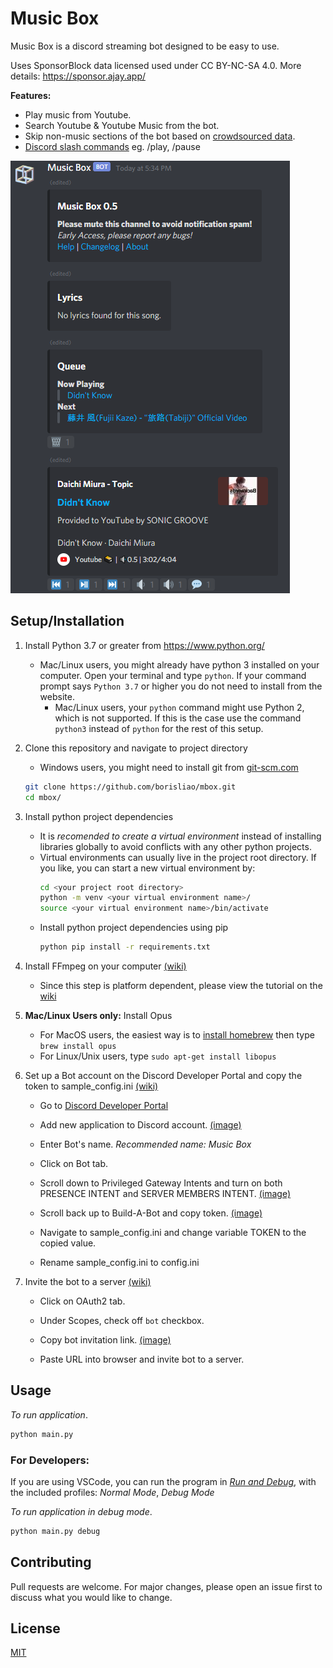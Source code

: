 # Music Box
Music Box is a discord streaming bot designed to be easy to use.

Uses SponsorBlock data licensed used under CC BY-NC-SA 4.0. More details: https://sponsor.ajay.app/

**Features:**

- Play music from Youtube.
- Search Youtube & Youtube Music from the bot.
- Skip non-music sections of the bot based on [crowdsourced data](https://sponsor.ajay.app/).
- [Discord slash commands](https://blog.discord.com/slash-commands-are-here-8db0a385d9e6)  eg. /play, /pause

![image](images/example.png)

## Setup/Installation
1. Install Python 3.7 or greater from https://www.python.org/
    - Mac/Linux users, you might already have python 3 installed on your computer. Open your terminal and type `python`. If your command prompt says `Python 3.7` or higher you do not need to install from the website.
        - Mac/Linux users, your `python` command might use Python 2, which is not supported. If this is the case use the command `python3` instead of `python` for the rest of this setup. 
        

2. Clone this repository and navigate to project directory
    - Windows users, you might need to install git from [git-scm.com](https://git-scm.com/download/win)
    ```bash
    git clone https://github.com/borisliao/mbox.git
    cd mbox/
    ```

3. Install python project dependencies 
    - It is *recomended to create a virtual environment* instead of installing libraries globally to avoid conflicts with any other python projects. 
    - Virtual environments can usually live in the project root directory. If you like, you can start a new virtual environment by:
        ```bash
        cd <your project root directory>
        python -m venv <your virtual environment name>/
        source <your virtual environment name>/bin/activate
        ```
    - Install python project dependencies using pip
        ```bash
        python pip install -r requirements.txt
        ```

4. Install FFmpeg on your computer [(wiki)](https://github.com/borisliao/mbox/wiki/Installing-FFMPEG-for-mbox)
    - Since this step is platform dependent, please view the tutorial on the [wiki](https://github.com/borisliao/mbox/wiki/Installing-FFMPEG-for-mbox)

5. **Mac/Linux Users only:** Install Opus
    - For MacOS users, the easiest way is to [install homebrew](https://brew.sh/) then type ``brew install opus``
    - For Linux/Unix users, type ``sudo apt-get install libopus``

6. Set up a Bot account on the Discord Developer Portal and copy the token to sample_config.ini [(wiki)](https://github.com/borisliao/mbox/wiki/Setting-up-a-Bot-Account-on-the-Discord-Developer-Portal)
    - Go to [Discord Developer Portal](https://discord.com/developers/applications) 
    - Add new application to Discord account. [(image)](https://raw.githubusercontent.com/borisliao/mbox/master/images/install1.png)

    - Enter Bot's name. *Recommended name: Music Box*
    - Click on Bot tab.

    - Scroll down to Privileged Gateway Intents and turn on both PRESENCE INTENT and SERVER MEMBERS INTENT. [(image)](https://raw.githubusercontent.com/borisliao/mbox/master/images/install4.png)
    
    - Scroll back up to Build-A-Bot and copy token. [(image)](https://raw.githubusercontent.com/borisliao/mbox/master/images/install2.png)

    - Navigate to sample_config.ini and change variable TOKEN to the copied value.
    - Rename sample_config.ini to config.ini

7. Invite the bot to a server [(wiki)](https://github.com/borisliao/mbox/wiki/Invite-the-Bot-to-a-Server)
    - Click on OAuth2 tab.
    - Under Scopes, check off ``bot`` checkbox.
    - Copy bot invitation link. [(image)](images/install3.png)

    - Paste URL into browser and invite bot to a server.

## Usage
*To run application*.
```bash
python main.py
```
### For Developers: 

If you are using VSCode, you can run the program in *[Run and Debug](https://code.visualstudio.com/docs/editor/debugging)*, with the included profiles: *Normal Mode*, *Debug Mode*

*To run application in debug mode*.
```bash
python main.py debug
```

## Contributing
Pull requests are welcome. For major changes, please open an issue first to discuss what you would like to change.

## License
[MIT](https://choosealicense.com/licenses/mit/)
